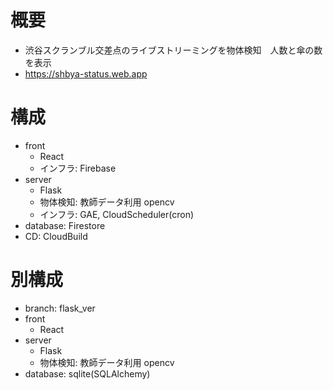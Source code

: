 # 概要
- 渋谷スクランブル交差点のライブストリーミングを物体検知　人数と傘の数を表示
- https://shbya-status.web.app

# 構成
- front
    - React
    - インフラ: Firebase
- server
    - Flask
    - 物体検知: 教師データ利用 opencv
    - インフラ: GAE, CloudScheduler(cron)
- database: Firestore
- CD: CloudBuild

# 別構成
- branch: flask_ver
- front
    - React
- server
    - Flask
    - 物体検知: 教師データ利用 opencv
- database: sqlite(SQLAlchemy)